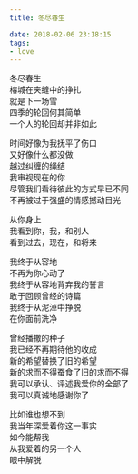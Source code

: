 ```yaml
---
title: 冬尽春生

date: 2018-02-06 23:18:15
tags: 
- love
---
```

冬尽春生\
榕城在夹缝中的挣扎\
就是下一场雪\
四季的轮回何其简单\
一个人的轮回却并非如此

时间好像为我抚平了伤口\
又好像什么都没做\
越过纠缠的绳结\
我审视现在的你\
尽管我们看待彼此的方式早已不同\
不再被过于强盛的情感撼动目光

从你身上\
我看到你，我，和别人\
看到过去，现在，和将来

我终于从容地\
不再为你心动了\
我终于从容地背弃我的誓言\
敢于回顾曾经的诗篇\
我终于从泥淖中挣脱\
在你面前洗净

曾经播撒的种子\
我已经不再期待他的收成\
新的希望替换了旧的希望\
新的求而不得蚕食了旧的求而不得\
我可以承认、评述我爱你的全部了\
我可以真诚地感谢你了

比如谁也想不到\
我当年深爱着你这一事实\
如今能帮我\
从我爱着的另一个人\
眼中解脱
